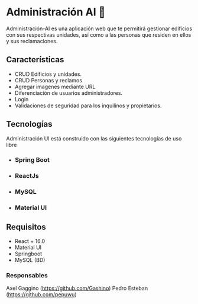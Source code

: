 # Administración AI 🏢

Administración-AI es una aplicación web que te permitirá gestionar edificios con sus respectivas unidades, así como a las personas que residen en ellos y sus reclamaciones.

## Características

- CRUD Edificios y unidades.
- CRUD Personas y reclamos
- Agregar imagenes mediante URL
- Diferenciación de usuarios administradores.
- Login
- Validaciones de seguridad para los inquilinos y propietarios.

## Tecnologías

Administración UI está construido con las siguientes tecnologías de uso libre
- ### Spring Boot
- ### ReactJs
- ### MySQL
- ### Material UI

## Requisitos

-   React + 16.0
-   Material UI
-   Springboot 
-   MySQL (BD)

### Responsables
Axel Gaggino (https://github.com/Gashino)
Pedro Esteban (https://github.com/pepuwu)
